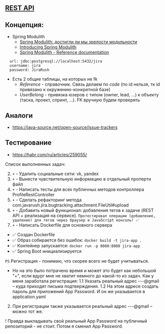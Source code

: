 ## [REST API](http://localhost:8080/doc)

## Концепция:

- Spring Modulith
    - [Spring Modulith: достигли ли мы зрелости модульности](https://habr.com/ru/post/701984/)
    - [Introducing Spring Modulith](https://spring.io/blog/2022/10/21/introducing-spring-modulith)
    - [Spring Modulith - Reference documentation](https://docs.spring.io/spring-modulith/docs/current-SNAPSHOT/reference/html/)

```
  url: jdbc:postgresql://localhost:5432/jira
  username: jira
  password: JiraRush
```

- Есть 2 общие таблицы, на которых не fk
    - _Reference_ - справочник. Связь делаем по _code_ (по id нельзя, тк id привязано к окружению-конкретной базе)
    - _UserBelong_ - привязка юзеров с типом (owner, lead, ...) к объекту (таска, проект, спринт, ...). FK вручную будем
      проверять

## Аналоги

- https://java-source.net/open-source/issue-trackers

## Тестирование

- https://habr.com/ru/articles/259055/

Список выполненных задач:

2. `+` - Удалить социальные сети: vk, yandex
3. `+` - Вынести чувствительную информацию в отдельный проперти файл
5. `+` - Написать тесты для всех публичных методов контроллера ProfileRestController
6. `+` - Сделать рефакторинг метода com.javarush.jira.bugtracking.attachment.FileUtil#upload
7. `+` - Добавить новый функционал: добавления тегов к задаче (REST API + реализация на сервисе). 
`Протестировал операции (добавление, удаление) для тегов через браузер и JavaScript консоль! ✅`
9. `+` - Написать Dockerfile для основного сервера
- ✅ Создан Dockerfile
- ✅ Образ собирается без ошибок: `docker build -t jira-app .`
- ✅ Контейнер запускается:       `docker run -p 8080:8080 jira-app`  
- ✅ Spring Boot инициализируется	
  

` PS
` Регистрация - понимаю, что скорее всего не будет учитываться. 
- Но на это было потрачено время и может это будет как небольшой "+", если вдург мне не хватит немного до какой-то из задач. 
Как у меня заработала регистрация:
1.1	Указать реальный адрес ---@gmail – куда приходят письма подтверждения.
1.2	На этом адресе создать пароль для приложений App Password. И он же указывается в application.yaml 
2. При регистрации также указывается реальный адрес ---@gmail – можно тот же.

! Правда выкладывать свой реальный App Password на публичный репозиторий - не стоит. Потом я сменил App Password.












  